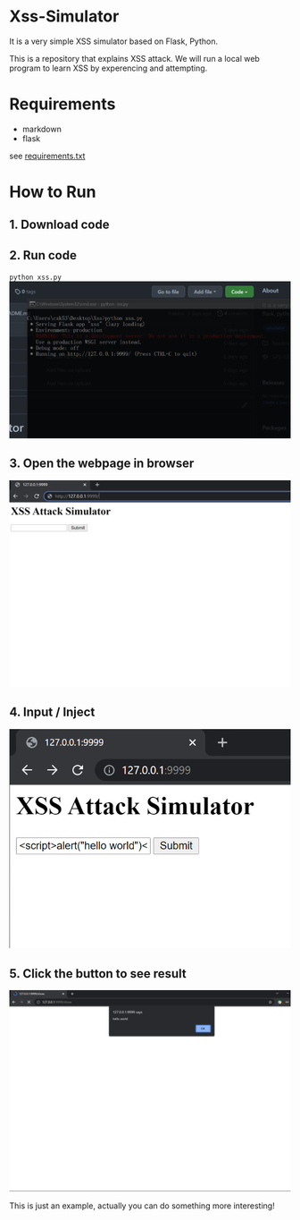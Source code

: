 # Xss-Simulator
It is a very simple XSS simulator based on Flask, Python.

This is a repository that explains XSS attack. We will run a local web program to learn XSS by experencing and attempting.

# Requirements
- markdown
- flask

see [requirements.txt](requirements.txt)

# How to Run
## 1. Download code

## 2. Run code
`python xss.py`
![](screenshots/2.PNG)

## 3. Open the webpage in browser
![](screenshots/3.PNG)

## 4. Input / Inject
![](screenshots/4.PNG)

## 5. Click the button to see result
![](screenshots/5.PNG)

This is just an example, actually you can do something more interesting!
